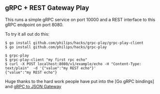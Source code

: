 ## gRPC + REST Gateway Play

This runs a simple gRPC service on port 10000 and a REST interface to this gRPC endpoint on port 8080.

To try it all out do this:

```
$ go install github.com/philips/hacks/grpc-play/grpc-play-client
$ go install github.com/philips/hacks/grpc-play

$ grpc-play
$ grpc-play-client "my first rpc echo"
$ curl -X POST localhost:8080/v1/example/echo -H "Content-Type: text/plain"  -d '{"value":"my REST echo"}'
{"value":"my REST echo"}
```


Huge thanks to the hard work people have put into the [Go gRPC bindings] and [gRPC to JSON Gateway][grpcgateway]

[gogrpc]: https://github.com/grpc/grpc-go
[grpcgateway]: https://github.com/gengo/grpc-gateway
